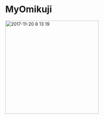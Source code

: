 # MyOmikuji

<img width="294" alt="2017-11-20 8 13 19" src="https://user-images.githubusercontent.com/30609812/32995576-c6849d9a-cdca-11e7-87b7-1bc242b82763.png">
